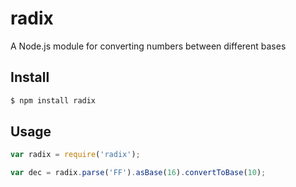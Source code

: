 # radix

A Node.js module for converting numbers between different bases

## Install

```bash
$ npm install radix
```

## Usage

```javascript
var radix = require('radix');

var dec = radix.parse('FF').asBase(16).convertToBase(10);
```
